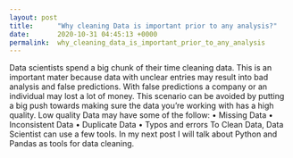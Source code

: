 ```yaml
---
layout: post
title:      "Why cleaning Data is important prior to any analysis?"
date:       2020-10-31 04:45:13 +0000
permalink:  why_cleaning_data_is_important_prior_to_any_analysis
---
```



Data scientists spend a big chunk of their time cleaning data. This is an important mater because data with unclear entries may result into bad analysis and false predictions. 
With false predictions a company or an individual may lost a lot of money. This scenario can be avoided by putting a big push towards making sure the data you’re working with has a high quality. 
Low quality Data may have some of the follow:
•	Missing Data
•	Inconsistent Data
•	Duplicate Data
•	Typos and errors
To Clean Data, Data Scientist can use a few tools.  In my next post I will talk about Python and Pandas as tools for data cleaning. 

